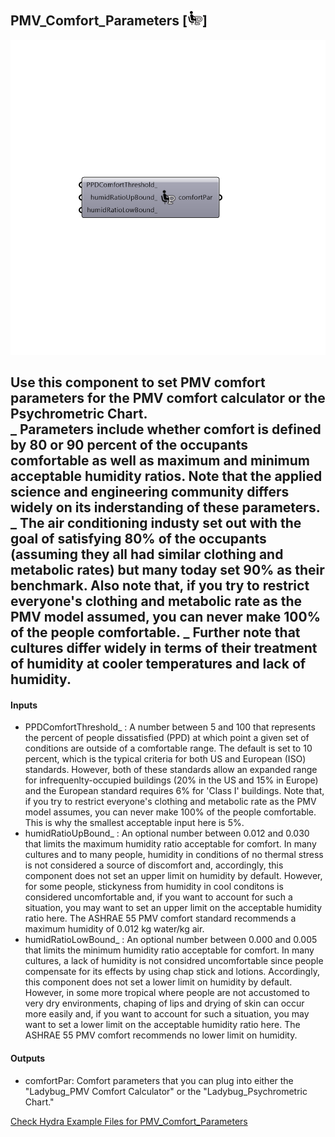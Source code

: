 ## PMV_Comfort_Parameters [![IMAGE](images/icons/PMV_Comfort_Parameters.png)]

![IMAGE](images/components/PMV_Comfort_Parameters.png)

Use this component to set PMV comfort parameters for the PMV comfort calculator or the Psychrometric Chart.  
 _
 Parameters include whether comfort is defined by 80 or 90 percent of the occupants comfortable as well as maximum and minimum acceptable humidity ratios.  Note that the applied science and engineering community differs widely on its inderstanding of these parameters.
 _
 The air conditioning industy set out with the goal of satisfying 80% of the occupants (assuming they all had similar clothing and metabolic rates) but many today set 90% as their benchmark.  Also note that, if you try to restrict everyone's clothing and metabolic rate as the PMV model assumed, you can never make 100% of the people comfortable.
 _
 Further note that cultures differ widely in terms of their treatment of humidity at cooler temperatures and lack of humidity.
 -
 

#### Inputs
* PPDComfortThreshold_ <Optional>: A number between 5 and 100 that represents the percent of people dissatisfied (PPD) at which point a given set of conditions are outside of a comfortable range.  The default is set to 10 percent, which is the typical criteria for both US and European (ISO) standards. However, both of these standards allow an expanded range for infrequenlty-occupied buildings (20% in the US and 15% in Europe) and the European standard requires 6% for 'Class I' buildings.  Note that, if you try to restrict everyone's clothing and metabolic rate as the PMV model assumes, you can never make 100% of the people comfortable.  This is why the smallest acceptable input here is 5%.
* humidRatioUpBound_ <Optional>: An optional number between 0.012 and 0.030 that limits the maximum humidity ratio acceptable for comfort.  In many cultures and to many people, humidity in conditions of no thermal stress is not considered a source of discomfort and, accordingly, this component does not set an upper limit on humidity by default.  However, for some people, stickyness from humidity in cool conditons is considered uncomfortable and, if you want to account for such a situation, you may want to set an upper limit on the acceptable humidity ratio here.  The ASHRAE 55 PMV comfort standard recommends a maximum humidity of 0.012 kg water/kg air.
* humidRatioLowBound_ <Optional>: An optional number between 0.000 and 0.005 that limits the minimum humidity ratio acceptable for comfort.  In many cultures, a lack of humidity is not considred uncomfortable since people compensate for its effects by using chap stick and lotions.  Accordingly, this component does not set a lower limit on humidity by default.  However, in some more tropical where people are not accustomed to very dry environments, chaping of lips and drying of skin can occur more easily and, if you want to account for such a situation, you may want to set a lower limit on the acceptable humidity ratio here. The ASHRAE 55 PMV comfort recommends no lower limit on humidity.

#### Outputs
* comfortPar: Comfort parameters that you can plug into either the "Ladybug_PMV Comfort Calculator" or the "Ladybug_Psychrometric Chart."


[Check Hydra Example Files for PMV_Comfort_Parameters](https://hydrashare.github.io/hydra/index.html?keywords=PMV_Comfort_Parameters)